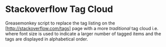 Stackoverflow Tag Cloud
=======================
Greasemonkey script to replace the tag listing on the [http://stackoverflow.com/tags] page with a more *traditional* tag cloud i.e. where font size is used to indicate a larger number of tagged items and the tags are displayed in alphabetical order.